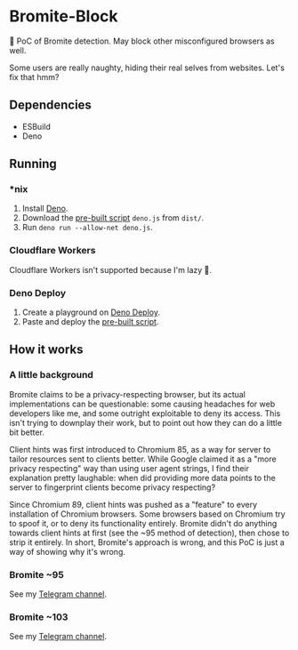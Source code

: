# Bromite-Block
🤔 PoC of Bromite detection. May block other misconfigured browsers as well.

Some users are really naughty, hiding their real selves from websites. Let's fix that hmm?

## Dependencies
* ESBuild
* Deno

## Running
### *nix
1. Install [Deno](https://deno.land).
2. Download the [pre-built script](dist/deno.js) `deno.js` from `dist/`.
3. Run `deno run --allow-net deno.js`.

### Cloudflare Workers
Cloudflare Workers isn't supported because I'm lazy 🤪.

### Deno Deploy
1. Create a playground on [Deno Deploy](https://deno.com/).
2. Paste and deploy the [pre-built script](dist/deno.js).

## How it works
### A little background
Bromite claims to be a privacy-respecting browser, but its actual implementations can be questionable: some causing headaches for web developers like me, and some outright exploitable to deny its access. This isn't trying to downplay their work, but to point out how they can do a little bit better.

Client hints was first introduced to Chromium 85, as a way for server to tailor resources sent to clients better. While Google claimed it as a "more privacy respecting" way than using user agent strings, I find their explanation pretty laughable: when did providing more data points to the server to fingerprint clients become privacy respecting?

Since Chromium 89, client hints was pushed as a "feature" to every installation of Chromium browsers. Some browsers based on Chromium try to spoof it, or to deny its functionality entirely. Bromite didn't do anything towards client hints at first (see the ~95 method of detection), then chose to strip it entirely. In short, Bromite's approach is wrong, and this PoC is just a way of showing why it's wrong.

### Bromite ~95
See my [Telegram channel](https://t.me/lumiere_eleve_en_Ponyville/687).

### Bromite ~103
See my [Telegram channel](https://t.me/lumiere_eleve_en_Ponyville/688).
